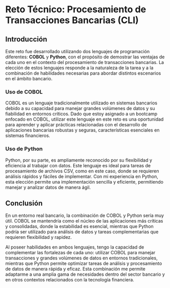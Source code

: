 # Reto Técnico: Procesamiento de Transacciones Bancarias (CLI)

## Introducción

Este reto fue desarrollado utilizando dos lenguajes de programación diferentes: **COBOL** y **Python**, con el propósito de demostrar las ventajas de cada uno en el contexto del procesamiento de transacciones bancarias. La elección de estos lenguajes responde a la naturaleza de la tarea y a la combinación de habilidades necesarias para abordar distintos escenarios en el ámbito bancario.

### Uso de COBOL

COBOL es un lenguaje tradicionalmente utilizado en sistemas bancarios debido a su capacidad para manejar grandes volúmenes de datos y su fiabilidad en entornos críticos. Dado que estoy asignado a un bootcamp enfocado en COBOL, utilizar este lenguaje en este reto es una oportunidad para aprender y aplicar prácticas relacionadas con el desarrollo de aplicaciones bancarias robustas y seguras, características esenciales en sistemas financieros.

### Uso de Python

Python, por su parte, es ampliamente reconocido por su flexibilidad y eficiencia al trabajar con datos. Este lenguaje es ideal para tareas de procesamiento de archivos CSV, como en este caso, donde se requieren análisis rápidos y fáciles de implementar. Con mi experiencia en Python, esta elección permite una implementación sencilla y eficiente, permitiendo manejar y analizar datos de manera ágil.

## Conclusión

En un entorno real bancario, la combinación de COBOL y Python sería muy útil. COBOL se mantendría como el núcleo de las aplicaciones más críticas y consolidadas, donde la estabilidad es esencial, mientras que Python podría ser utilizado para análisis de datos y tareas complementarias que requieren flexibilidad y rapidez.

Al poseer habilidades en ambos lenguajes, tengo la capacidad de complementar las fortalezas de cada uno: utilizar COBOL para manejar transacciones y grandes volúmenes de datos en entornos tradicionales, mientras que Python permite optimizar tareas de análisis y procesamiento de datos de manera rápida y eficaz. Esta combinación me permite adaptarme a una amplia gama de necesidades dentro del sector bancario y en otros contextos relacionados con la tecnología financiera.

